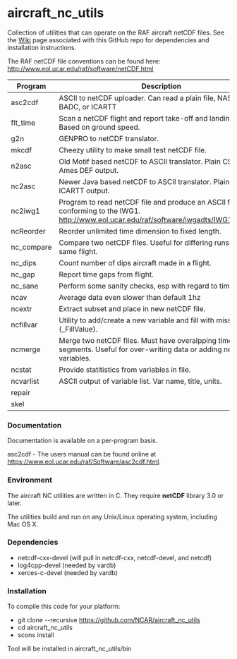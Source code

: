 # aircraft_nc_utils
Collection of utilities that can operate on the RAF aircraft netCDF files. See the [Wiki](https://github.com/NCAR/aircraft_nc_utils/wiki) page associated with this GitHub repo for dependencies and installation instructions.

The RAF netCDF file conventions can be found here: http://www.eol.ucar.edu/raf/software/netCDF.html

| Program | Description |
|  ------ | --------------- |
| asc2cdf | ASCII to netCDF uploader.  Can read a plain file, NASA Ames, BADC, or ICARTT |
| flt_time | Scan a netCDF flight and report take-off and landing times.  Based on ground speed. |
| g2n | GENPRO to netCDF translator. |
| mkcdf | Cheezy utility to make small test netCDF file. |
| n2asc | Old Motif based netCDF to ASCII translator. Plain CSV or Ames DEF output. |
| nc2asc | Newer Java based netCDF to ASCII translator. Plain CSV or ICARTT output. |
| nc2iwg1 | Program to read netCDF file and produce an ASCII file conforming to the IWG1.  http://www.eol.ucar.edu/raf/software/iwgadts/IWG1_Def.html |
| ncReorder | Reorder unlimited time dimension to fixed length. |
| nc_compare | Compare two netCDF files.  Useful for differing runs of the same flight. |
| nc_dips | Count number of dips aircraft made in a flight. |
| nc_gap | Report time gaps from flight. |
| nc_sane | Perform some sanity checks, esp with regard to time. |
| ncav | Average data even slower than default 1hz |
| ncextr | Extract subset and place in new netCDF file. |
| ncfillvar | Utility to add/create a new variable and fill with missing value (_FillValue). |
| ncmerge | Merge two netCDF files.  Must have overalpping time segments.  Useful for over-writing data or adding new variables. |
| ncstat | Provide statitistics from variables in file.
| ncvarlist | ASCII output of variable list.  Var name, title, units. |
| repair | |
| skel | |

### Documentation ###

Documentation is available on a per-program basis.

asc2cdf - The users manual can be found online at https://www.eol.ucar.edu/raf/Software/asc2cdf.html.

### Environment ###

The aircraft NC utilities are written in C. They require **netCDF** library 3.0 or later.

The utilities build and run on any Unix/Linux operating system, including Mac OS X.

### Dependencies ###
 * netcdf-cxx-devel (will pull in netcdf-cxx, netcdf-devel, and netcdf)
 * log4cpp-devel (needed by vardb)
 * xerces-c-devel (needed by vardb)

### Installation ###

To compile this code for your platform:
* git clone --recursive https://github.com/NCAR/aircraft_nc_utils
* cd aircraft_nc_utils
* scons install

Tool will be installed in aircraft_nc_utils/bin
